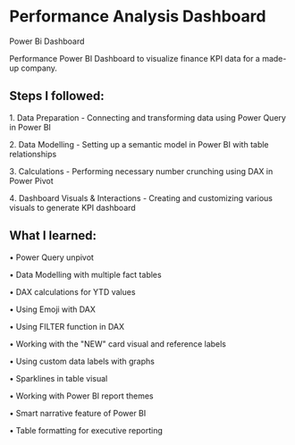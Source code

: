 # Performance Analysis Dashboard
Power Bi Dashboard

Performance Power BI Dashboard to visualize finance KPI data for a made-up company.

## **Steps I followed**:

1️. Data Preparation - Connecting and transforming data using Power Query in Power BI

2️. Data Modelling - Setting up a semantic model in Power BI with table relationships

3️. Calculations - Performing necessary number crunching using DAX in Power Pivot

4️. Dashboard Visuals & Interactions - Creating and customizing various visuals to generate KPI dashboard

## **What I learned**:

• Power Query unpivot

• Data Modelling with multiple fact tables

• DAX calculations for YTD values

• Using Emoji with DAX

• Using FILTER function in DAX

• Working with the "NEW" card visual and reference labels

• Using custom data labels with graphs

• Sparklines in table visual

• Working with Power BI report themes

• Smart narrative feature of Power BI

• Table formatting for executive reporting
